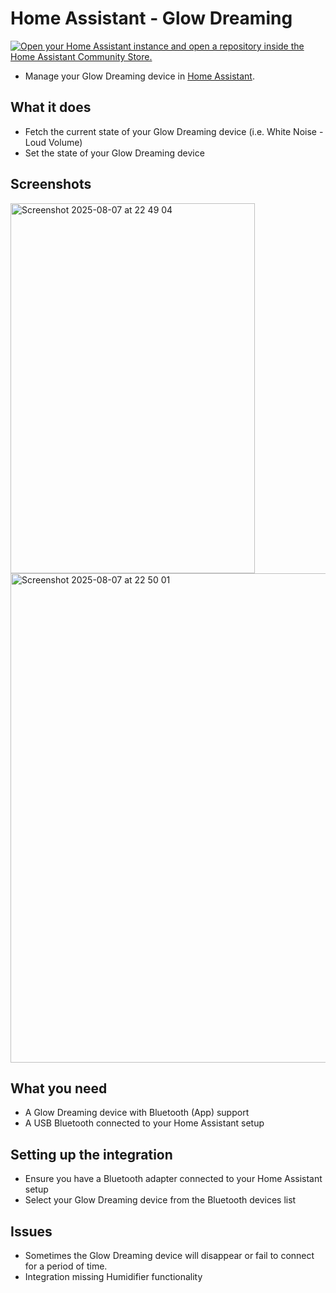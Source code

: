 # Home Assistant - Glow Dreaming

[![Open your Home Assistant instance and open a repository inside the Home Assistant Community Store.](https://my.home-assistant.io/badges/hacs_repository.svg)](https://my.home-assistant.io/redirect/hacs_repository/?owner=domness&repository=ha_glowdreaming&category=Integration)

- Manage your Glow Dreaming device in [Home Assistant](https://home-assistant.io/).

## What it does

- Fetch the current state of your Glow Dreaming device (i.e. White Noise - Loud Volume)
- Set the state of your Glow Dreaming device

## Screenshots

<img width="391" height="592" alt="Screenshot 2025-08-07 at 22 49 04" src="https://github.com/user-attachments/assets/557f8aeb-b540-44a2-9486-2d2deaff4157" />
<img width="1106" height="783" alt="Screenshot 2025-08-07 at 22 50 01" src="https://github.com/user-attachments/assets/bb54db62-adf7-446a-ae16-955f54701691" />


## What you need

- A Glow Dreaming device with Bluetooth (App) support
- A USB Bluetooth connected to your Home Assistant setup

## Setting up the integration

- Ensure you have a Bluetooth adapter connected to your Home Assistant setup
- Select your Glow Dreaming device from the Bluetooth devices list

## Issues

- Sometimes the Glow Dreaming device will disappear or fail to connect for a period of time.
- Integration missing Humidifier functionality

